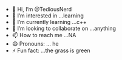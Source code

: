 - 👋 Hi, I’m @TediousNerd
- 👀 I’m interested in ...learning
- 🌱 I’m currently learning ...c++
- 💞️ I’m looking to collaborate on ...anything
- 📫 How to reach me ...NA
- 😄 Pronouns: ... he
- ⚡ Fun fact: ...the grass is green

<!---
TediousNerd/TediousNerd is a ✨ special ✨ repository because its `README.md` (this file) appears on your GitHub profile.
You can click the Preview link to take a look at your changes.
--->
